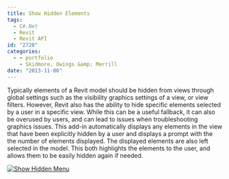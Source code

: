 ```yaml
---
title: Show Hidden Elements
tags:
  - C#.Net
  - Revit
  - Revit API
id: "2728"
categories:
  - - portfolio
    - Skidmore, Owings &amp; Merrill
date: "2013-11-06"
---
```


Typically elements of a Revit model should be hidden from views through global settings such as the visibility graphics settings of a view, or view filters. However, Revit also has the ability to hide specific elements selected by a user in a specific view. While this can be a useful fallback, it can also be overused by users, and can lead to issues when troubleshooting graphics issues. This add-in automatically displays any elements in the view that have been explicitly hidden by a user and displays a prompt with the the number of elements displayed. The displayed elements are also left selected in the model. This both highlights the elements to the user, and allows them to be easily hidden again if needed.

[![Show Hidden Menu](Show-Hidden-Menu.png)](http://www.ericanastas.com/wp-content/uploads/2013/11/Show-Hidden-Menu.png)
